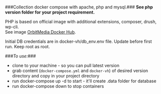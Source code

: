 ###Collection docker compose with apache, php and mysql.###
__See php version folder for your project requirement.__

PHP is based on official image with additional extensions, composer, drush, wp-cli.   
See image [OrbitMedia Docker Hub](https://hub.docker.com/r/orbitmedia/php/).

Initial DB credentials are in docker-vh/db_env.env file. Update before first run. Keep root as root.

###_To use:_###
* clone to your machine - so you can pull latest version
* grab content (```docker-compose.yml``` and ```docker-vh```) of desired version directory and copy in your project directory
* run docker-compose up -d to start - it'll create .data folder for database
* run docker-compose down to stop containers
